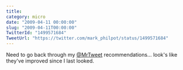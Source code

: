 ```yaml
---
title: 
category: micro
date: "2009-04-11 00:00:00"
slug: "2009-04-11T00:00:00"
TwitterId: "1499571684"
TweetUrl: "https://twitter.com/mark_philpot/status/1499571684"
---
```


Need to go back through my [@MrTweet](https://twitter.com/MrTweet)
recommendations... look's like they've improved since I last looked.

